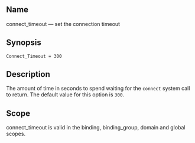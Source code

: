 <a name="conf.ref.connect_timeout"></a>
## Name

connect_timeout — set the connection timeout

## Synopsis

`Connect_Timeout = 300`

<a name="idp24018864"></a>
## Description

The amount of time in seconds to spend waiting for the `connect` system call to return. The default value for this option is `300`.

<a name="idp24021648"></a>
## Scope

connect_timeout is valid in the binding, binding_group, domain and global scopes.
